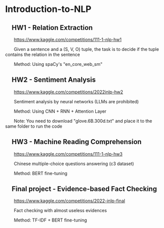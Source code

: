 # Introduction-to-NLP

## &emsp;HW1 - Relation Extraction

&emsp;&emsp;https://www.kaggle.com/competitions/111-1-nlp-hw1

&emsp;&emsp;Given a sentence and a (S, V, O) tuple, the task is to decide if the tuple contains the relation in the sentence

&emsp;&emsp;Method: Using spaCy's "en_core_web_sm"

## &emsp;HW2 - Sentiment Analysis

&emsp;&emsp;https://www.kaggle.com/competitions/2022inlp-hw2

&emsp;&emsp;Sentiment analysis by neural networks (LLMs are prohibited)

&emsp;&emsp;Method: Using CNN + RNN + Attention Layer

&emsp;&emsp;Note: You need to download "glove.6B.300d.txt" and place it to the same folder to run the code

## &emsp;HW3 - Machine Reading Comprehension

&emsp;&emsp;https://www.kaggle.com/competitions/111-1-nlp-hw3

&emsp;&emsp;Chinese multiple-choice questions answering (c3 dataset)

&emsp;&emsp;Method: BERT fine-tuning

## &emsp;Final project - Evidence-based Fact Checking

&emsp;&emsp;https://www.kaggle.com/competitions/2022-inlp-final

&emsp;&emsp;Fact checking with almost useless evidences

&emsp;&emsp;Method: TF-IDF + BERT fine-tuning
